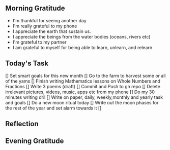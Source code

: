 ## Morning Gratitude
  * I'm thankful for seeing another day
  * I'm really grateful to my phone
  * I appreciate the earth that sustain us.
  * I appreciate the beings from the  water bodies (oceans, rivers etc)
  * I'm grateful to my partner
  * I am grateful to myself for being able to learn, unlearn, and relearn


##  Today's Task
  [] Set smart goals for this new month
  [] Go to the farm to harvest some or all of the yams
  [] Finish writing Mathematics lessons on Whole Numbers and Fractions
  [] Write 3 poems (draft)
  [] Commit and Push to gh repo
  [] Delete irrelevant pictures, videos, music, apps etc from my phone 
  [] Do my 30 minutes writing dril
  [] Write on paper, daily, weekly,monthly and yearly task and goals
  [] Do a new moon ritual today
  [] Write out the moon phases for the rest of the year and set alarm towards it
  [] 


##  Reflection


## Evening Gratitude
